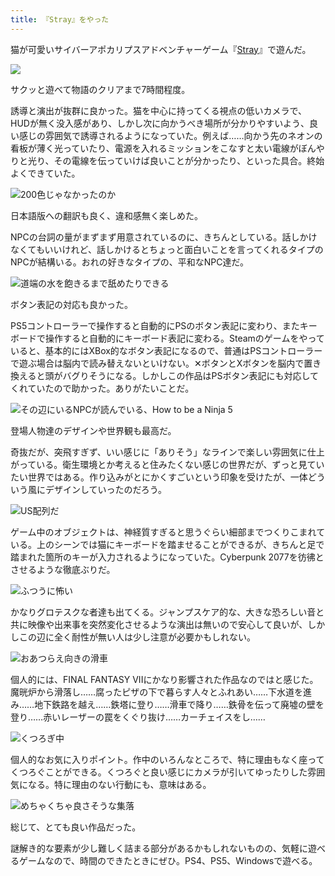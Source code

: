 ```yaml
---
title: 『Stray』をやった
---
```

猫が可愛いサイバーアポカリプスアドベンチャーゲーム『[Stray](https://store.steampowered.com/app/1332010/Stray/?l=japanese)』で遊んだ。

![](https://lh5.googleusercontent.com/bp1slLYitr7_UVhJDUTzEEJ5c9uMvw_f41tPWzO9u5dnllED_kOJB4RbNG_1cvVAO0qG01dvl-BaipsAwHBXEmdosBYAptLjpRRHIH7QFuf3r02S9My5iE6otqBhdKso-nD4Sn34SvgVu65ZB3NVi3N0SaLey8D1c0YXX74G2Zs4A9tT-t-FJvTh-g)

サクッと遊べて物語のクリアまで7時間程度。

誘導と演出が抜群に良かった。猫を中心に持ってくる視点の低いカメラで、HUDが無く没入感があり、しかし次に向かうべき場所が分かりやすいよう、良い感じの雰囲気で誘導されるようになっていた。例えば……向かう先のネオンの看板が薄く光っていたり、電源を入れるミッションをこなすと太い電線がぼんやりと光り、その電線を伝っていけば良いことが分かったり、といった具合。終始よくできていた。

![](https://lh5.googleusercontent.com/BrjDdWMcjR9GvtB8f4XfVFu2jDS9unmOxjHsyVJ-YdzZFyyvDieIn3rxAHMRLnt_L1HahFE6hboK-ULY9MPVb7QM-jhXtn2hI4BPXI7rqv1yK4fUBwoqgzq8ZEeKYKeVRar50nJQj-SdGXTz5CAloi0n0uuG-6ZsyXsWRznfkUFNEELgt2ikKPUSAg "200色じゃなかったのか")

日本語版への翻訳も良く、違和感無く楽しめた。

NPCの台詞の量がまずまず用意されているのに、きちんとしている。話しかけなくてもいいけれど、話しかけるとちょっと面白いことを言ってくれるタイプのNPCが結構いる。おれの好きなタイプの、平和なNPC達だ。

![](https://lh3.googleusercontent.com/LU4STNb2SkFFlX5ddbOgu4HXEB4iA2LsZnzAlxaGai_EVgOjrctJnwhQNmSDyIqcfBm9qu4x9mJgLZpKJ9F11CYevUsRtbc5jcf0Z-auJv7BTzfqgKNXKPsX28P3lnnpw6qbuZiRkgTd4ATxNUEyaFVJyEaUaZMm2p6xSJXR38Kw0o8czU3FIh1WAA "道端の水を飽きるまで舐めたりできる")

ボタン表記の対応も良かった。

PS5コントローラーで操作すると自動的にPSのボタン表記に変わり、またキーボードで操作すると自動的にキーボード表記に変わる。Steamのゲームをやっていると、基本的にはXBox的なボタン表記になるので、普通はPSコントローラーで遊ぶ場合は脳内で読み替えないといけない。✕ボタンとXボタンを脳内で置き換えると頭がバグりそうになる。しかしこの作品はPSボタン表記にも対応してくれていたので助かった。ありがたいことだ。

![](https://lh3.googleusercontent.com/3cSTxaye9uH3sXKjPcmbxpwpTchWgfTD56Djvg4FvVv2F4Iqq4WNkHDYaGMLNkO_xb1mODz0YaeOVd0MviWC4MgO5Rhw-YbePuqnIaF8YnLlRT-EKWCJc16LpwHq5RUW2mVzYgRBggSz61_XHtFeAPNGJ12CbOPKr_gtA1Gaa3hq5FOSlr_Ha68L4A "その辺にいるNPCが読んでいる、How to be a Ninja 5")

登場人物達のデザインや世界観も最高だ。

奇抜だが、突飛すぎず、いい感じに「ありそう」なラインで楽しい雰囲気に仕上がっている。衛生環境とか考えると住みたくない感じの世界だが、ずっと見ていたい世界ではある。作り込みがとにかくすごいという印象を受けたが、一体どういう風にデザインしていったのだろう。

![](https://lh3.googleusercontent.com/dlm9DMpsnWTHlurXhlCx-5BymhxxL1QdcNfrBeGnxuEBsKQCNBDXWCZmluY2vPVSpyQhCCG_RueYgJ4fe8iMlLbgLVEUsNbE4AgscDEQk_lFHfZeeVNvlxb0Mu_Rlgn76YP6h1RPg3hAz0rVP-PW5QWR2SzyOV7tdfN8t7xOnZFvUabWQR024C87qQ "US配列だ")

ゲーム中のオブジェクトは、神経質すぎると思うぐらい細部までつくりこまれている。上のシーンでは猫にキーボードを踏ませることができるが、きちんと足で踏まれた箇所のキーが入力されるようになっていた。Cyberpunk 2077を彷彿とさせるような徹底ぶりだ。

![](https://lh3.googleusercontent.com/X2NehOU2im3tIz1jiwk-i9RFo-fBhAsO2IyfbNMG-RPCLK5L95UF_oVgbCFQvEe15sFcSdQGTAMez4iqQnKOVOzB9AalTcX3f6L2NUTCuAdGA5UI4r_EZ0Q1Fug-YkN78Mn6BOtq43c-4Xqpx-eSOO3pDSkTsxoqMRyRIMgZmsOZnOZ-y6UrORe_Bw "ふつうに怖い")

かなりグロテスクな者達も出てくる。ジャンプスケア的な、大きな恐ろしい音と共に映像や出来事を突然変化させるような演出は無いので安心して良いが、しかしこの辺に全く耐性が無い人は少し注意が必要かもしれない。

![](https://lh3.googleusercontent.com/WXQ-K13beom9a_WU8yOKmKrTch-NyrZ314b4geG89viWxXWGhVIP-iQqspfxiw8P_4fimrUVkrpICPn61q8PMUcM6YSYF4omUbzlYaDmdy5WrBZlojPuMCKdtoECdb5mJTrR4vWpAxUVwzu2aPYk6d_OzrXeoDYxiQwkyMrIZ3OpdOHLcHlulECLUA "おあつらえ向きの滑車")

個人的には、FINAL FANTASY VIIにかなり影響された作品なのではと感じた。魔晄炉から滑落し……腐ったピザの下で暮らす人々とふれあい……下水道を進み……地下鉄路を越え……鉄塔に登り……滑車で降り……鉄骨を伝って廃墟の壁を登り……赤いレーザーの罠をくぐり抜け……カーチェイスをし……

![](https://lh6.googleusercontent.com/kRIIsCMbLAyBAtG93dNvZ91wLjZYatJHAOhGvlRJshJhAOTH7lVPJzZg0jPrSOI4Ywcl_GYithhQNCjGjeg8NJ92uPcCvqVdg_OBtHy9c18it1O4dmoTWV-1taZTLJVF96h8Ov0mRL9lvowQpm9wAmlzMIvajh7vjVvlXIqojJ5E0I0N0ILF12D_IQ "くつろぎ中")

個人的なお気に入りポイント。作中のいろんなところで、特に理由もなく座ってくつろぐことができる。くつろぐと良い感じにカメラが引いてゆったりした雰囲気になる。特に理由のない行動にも、意味はある。

![](https://lh6.googleusercontent.com/WUJySah2s1Kgo9fK1Fb0FesLuJiOnJ_RsEHSHTplMUUGF4PWzGkNqZG19pTBbsyGFGr0gLejwZ-fqaZNMvsXEEg2Jmb0If1raX-9fQlBzdQ_x8GIwtAZlxQUXQ9q11BKD3gfYsodAiIZC01e0A0kx9_M2KNy3l-a2vuWbXVFgfeIFa0IYCKTPqcRDQ "めちゃくちゃ良さそうな集落")

総じて、とても良い作品だった。

謎解き的な要素が少し難しく詰まる部分があるかもしれないものの、気軽に遊べるゲームなので、時間のできたときにぜひ。PS4、PS5、Windowsで遊べる。

